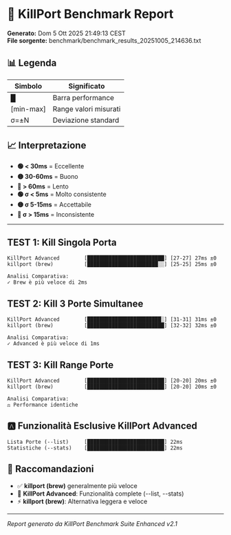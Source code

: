# 🚀 KillPort Benchmark Report

**Generato:** Dom  5 Ott 2025 21:49:13 CEST  
**File sorgente:** benchmark/benchmark_results_20251005_214636.txt

## 📊 Legenda

| Simbolo | Significato |
|---------|-------------|
| █ | Barra performance |
| [min-max] | Range valori misurati |
| σ=±N | Deviazione standard |

## 📈 Interpretazione

- **🟢 < 30ms** = Eccellente
- **🟡 30-60ms** = Buono  
- **🔴 > 60ms** = Lento
- **🟢 σ < 5ms** = Molto consistente
- **🟡 σ 5-15ms** = Accettabile
- **🔴 σ > 15ms** = Inconsistente

---


## TEST 1: Kill Singola Porta

```text
KillPort Advanced        [█████████████████████████] [27-27] 27ms ±0
killport (brew)          [███████████████████████░░] [25-25] 25ms ±0

Analisi Comparativa:
✓ Brew è più veloce di 2ms
```

## TEST 2: Kill 3 Porte Simultanee

```text
KillPort Advanced        [████████████████████████░] [31-31] 31ms ±0
killport (brew)          [█████████████████████████] [32-32] 32ms ±0

Analisi Comparativa:
✓ Advanced è più veloce di 1ms
```

## TEST 3: Kill Range Porte

```text
KillPort Advanced        [█████████████████████████] [20-20] 20ms ±0
killport (brew)          [█████████████████████████] [20-20] 20ms ±0

Analisi Comparativa:
⚖️ Performance identiche
```

## 🅰️ Funzionalità Esclusive KillPort Advanced

```text
Lista Porte (--list)     [█████████████████████████] 22ms
Statistiche (--stats)    [█████████████████████████] 22ms
```

## 🎯 Raccomandazioni

- ✅ **killport (brew)** generalmente più veloce
- 🔧 **KillPort Advanced**: Funzionalità complete (--list, --stats)
- ⚡ **killport (brew)**: Alternativa leggera e veloce

---
*Report generato da KillPort Benchmark Suite Enhanced v2.1*
